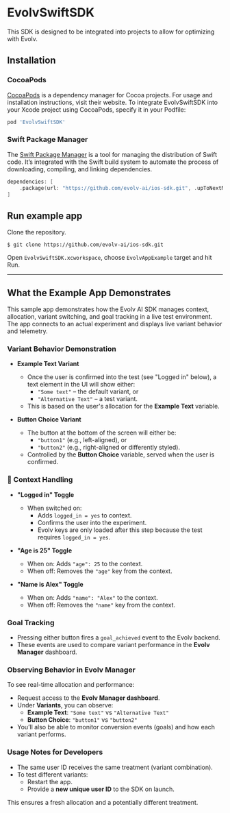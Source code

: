 # EvolvSwiftSDK
This SDK is designed to be integrated into projects to allow for optimizing with Evolv.

## Installation

### CocoaPods
[CocoaPods](https://cocoapods.org/) is a dependency manager for Cocoa projects. For usage and installation instructions, visit their website. To integrate EvolvSwiftSDK into your Xcode project using CocoaPods, specify it in your Podfile:

```ruby
pod 'EvolvSwiftSDK'
```

### Swift Package Manager
The [Swift Package Manager](https://swift.org/package-manager/) is a tool for managing the distribution of Swift code. It’s integrated with the Swift build system to automate the process of downloading, compiling, and linking dependencies.

```swift
dependencies: [
    .package(url: "https://github.com/evolv-ai/ios-sdk.git", .upToNextMajor(from: "1.1.0"))
]
```

## Run example app

Clone the repository.

```
$ git clone https://github.com/evolv-ai/ios-sdk.git
```

Open `EvolvSwiftSDK.xcworkspace`, choose `EvolvAppExample` target and hit Run.

---

## What the Example App Demonstrates

This sample app demonstrates how the Evolv AI SDK manages context, allocation, variant switching, and goal tracking in a live test environment. The app connects to an actual experiment and displays live variant behavior and telemetry.

### Variant Behavior Demonstration

- **Example Text Variant**
  - Once the user is confirmed into the test (see "Logged in" below), a text element in the UI will show either:
    - `"Some text"` – the default variant, or
    - `"Alternative Text"` – a test variant.
  - This is based on the user's allocation for the **Example Text** variable.

- **Button Choice Variant**
  - The button at the bottom of the screen will either be:
    - `"button1"` (e.g., left-aligned), or
    - `"button2"` (e.g., right-aligned or differently styled).
  - Controlled by the **Button Choice** variable, served when the user is confirmed.

### 🧠 Context Handling

- **"Logged in" Toggle**
  - When switched on:
    - Adds `logged_in = yes` to context.
    - Confirms the user into the experiment.
    - Evolv keys are only loaded after this step because the test requires `logged_in = yes`.

- **"Age is 25" Toggle**
  - When on: Adds `"age": 25` to the context.
  - When off: Removes the `"age"` key from the context.

- **"Name is Alex" Toggle**
  - When on: Adds `"name": "Alex"` to the context.
  - When off: Removes the `"name"` key from the context.

### Goal Tracking

- Pressing either button fires a `goal_achieved` event to the Evolv backend.
- These events are used to compare variant performance in the **Evolv Manager** dashboard.

### Observing Behavior in Evolv Manager

To see real-time allocation and performance:

- Request access to the **Evolv Manager dashboard**.
- Under **Variants**, you can observe:
  - **Example Text**: `"Some text"` vs `"Alternative Text"`
  - **Button Choice**: `"button1"` vs `"button2"`
- You’ll also be able to monitor conversion events (goals) and how each variant performs.

### Usage Notes for Developers

- The same user ID receives the same treatment (variant combination).
- To test different variants:
  - Restart the app.
  - Provide a **new unique user ID** to the SDK on launch.

This ensures a fresh allocation and a potentially different treatment.
